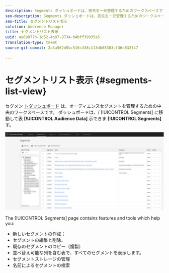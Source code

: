 ```yaml
---
description: Segments ダッシュボードは、宛先を一元管理するためのワークスペースです。
seo-description: Segments ダッシュボードは、宛先を一元管理するためのワークスペースです。
seo-title: セグメントリスト表示
solution: Audience Manager
title: セグメントリスト表示
uuid: aa69877b-1d52-4b87-8734-b4bff39935a5
translation-type: tm+mt
source-git-commit: 2a3a562d5bc516c338c113db08303cf36e832f47

---
```



# セグメントリスト表示 {#segments-list-view}

セグメン [トダッシュボード](https://bank.demdex.com/portal/Segments/SegmentBuilder.ddx#list) は、オーディエンスセグメントを管理するための中央のワークスペースです。 ダッシュボードは、/ [!UICONTROL Segments] に移動して表 **[!UICONTROL Audience Data]** 示できま **[!UICONTROL Segments]**&#x200B;す。

![セグメント — ダッシュボード](assets/segments-dashboard.png)

The [!UICONTROL Segments] page contains features and tools which help you:

* 新しいセグメントの作成；
* セグメントの編集と削除、
* 既存のセグメントのコピー（複製）
* 並べ替え可能な列を含む表で、すべてのセグメントを表示します。
* セグメントストレージの管理
* 名前によるセグメントの検索

